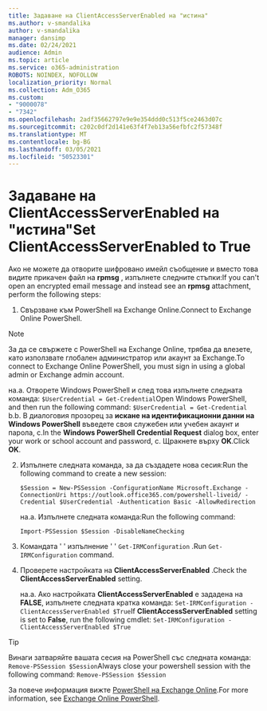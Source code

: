 ```yaml
---
title: Задаване на ClientAccessServerEnabled на "истина"
ms.author: v-smandalika
author: v-smandalika
manager: dansimp
ms.date: 02/24/2021
audience: Admin
ms.topic: article
ms.service: o365-administration
ROBOTS: NOINDEX, NOFOLLOW
localization_priority: Normal
ms.collection: Adm_O365
ms.custom:
- "9000078"
- "7342"
ms.openlocfilehash: 2adf35662797e9e9e354ddd0c513f5ce2463d07c
ms.sourcegitcommit: c202c0df2d141e63f4f7eb13a56efbfc2f57348f
ms.translationtype: MT
ms.contentlocale: bg-BG
ms.lasthandoff: 03/05/2021
ms.locfileid: "50523301"
---
```

# <a name="set-clientaccessserverenabled-to-true"></a><span data-ttu-id="a9685-102">Задаване на ClientAccessServerEnabled на "истина"</span><span class="sxs-lookup"><span data-stu-id="a9685-102">Set ClientAccessServerEnabled to True</span></span>

<span data-ttu-id="a9685-103">Ако не можете да отворите шифровано имейл съобщение и вместо това видите прикачен файл на **rpmsg** , изпълнете следните стъпки:</span><span class="sxs-lookup"><span data-stu-id="a9685-103">If you can't open an encrypted email message and instead see an **rpmsg** attachment, perform the following steps:</span></span>

1. <span data-ttu-id="a9685-104">Свързване към PowerShell на Exchange Online.</span><span class="sxs-lookup"><span data-stu-id="a9685-104">Connect to Exchange Online PowerShell.</span></span>

> [!NOTE]
> <span data-ttu-id="a9685-105">За да се свържете с PowerShell на Exchange Online, трябва да влезете, като използвате глобален администратор или акаунт за Exchange.</span><span class="sxs-lookup"><span data-stu-id="a9685-105">To connect to Exchange Online PowerShell, you must sign in using a global admin or Exchange admin account.</span></span>

   <span data-ttu-id="a9685-106">на.</span><span class="sxs-lookup"><span data-stu-id="a9685-106">a.</span></span> <span data-ttu-id="a9685-107">Отворете Windows PowerShell и след това изпълнете следната команда: `$UserCredential = Get-Credential`</span><span class="sxs-lookup"><span data-stu-id="a9685-107">Open Windows PowerShell, and then run the following command: `$UserCredential = Get-Credential`</span></span>
<span data-ttu-id="a9685-108">b.</span><span class="sxs-lookup"><span data-stu-id="a9685-108">b.</span></span> <span data-ttu-id="a9685-109">В диалоговия прозорец за **искане на идентификационни данни на Windows PowerShell** въведете своя служебен или учебен акаунт и парола, c.</span><span class="sxs-lookup"><span data-stu-id="a9685-109">In the **Windows PowerShell Credential Request** dialog box, enter your work or school account and password, c.</span></span> <span data-ttu-id="a9685-110">Щракнете върху **OK**.</span><span class="sxs-lookup"><span data-stu-id="a9685-110">Click **OK**.</span></span> 

2. <span data-ttu-id="a9685-111">Изпълнете следната команда, за да създадете нова сесия:</span><span class="sxs-lookup"><span data-stu-id="a9685-111">Run the following command to create a new session:</span></span>

    `$Session = New-PSSession -ConfigurationName Microsoft.Exchange -ConnectionUri https://outlook.office365.com/powershell-liveid/ -Credential $UserCredential -Authentication Basic -AllowRedirection`

    <span data-ttu-id="a9685-112">на.</span><span class="sxs-lookup"><span data-stu-id="a9685-112">a.</span></span> <span data-ttu-id="a9685-113">Изпълнете следната команда:</span><span class="sxs-lookup"><span data-stu-id="a9685-113">Run the following command:</span></span>
    
    `Import-PSSession $Session -DisableNameChecking`

3. <span data-ttu-id="a9685-114">Командата ' ' изпълнение ' ' `Get-IRMConfiguration` .</span><span class="sxs-lookup"><span data-stu-id="a9685-114">Run `Get-IRMConfiguration` command.</span></span>

4. <span data-ttu-id="a9685-115">Проверете настройката на **ClientAccessServerEnabled** .</span><span class="sxs-lookup"><span data-stu-id="a9685-115">Check the **ClientAccessServerEnabled** setting.</span></span> 

    <span data-ttu-id="a9685-116">на.</span><span class="sxs-lookup"><span data-stu-id="a9685-116">a.</span></span> <span data-ttu-id="a9685-117">Ако настройката **ClientAccessServerEnabled** е зададена на **FALSE**, изпълнете следната кратка команда: `Set-IRMConfiguration -ClientAccessServerEnabled $True`</span><span class="sxs-lookup"><span data-stu-id="a9685-117">If **ClientAccessServerEnabled** setting is set to **False**, run the following cmdlet: `Set-IRMConfiguration -ClientAccessServerEnabled $True`</span></span>

> [!TIP]
> <span data-ttu-id="a9685-118">Винаги затваряйте вашата сесия на PowerShell със следната команда: `Remove-PSSession $Session`</span><span class="sxs-lookup"><span data-stu-id="a9685-118">Always close your powershell session with the following command: `Remove-PSSession $Session`</span></span>

<span data-ttu-id="a9685-119">За повече информация вижте [PowerShell на Exchange Online](https://docs.microsoft.com/powershell/exchange/connect-to-exchange-online-powershell).</span><span class="sxs-lookup"><span data-stu-id="a9685-119">For more information, see [Exchange Online PowerShell](https://docs.microsoft.com/powershell/exchange/connect-to-exchange-online-powershell).</span></span>

